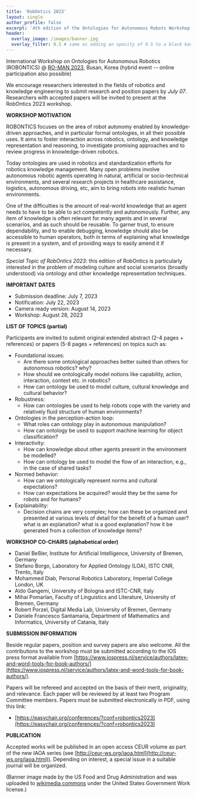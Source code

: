 ```yaml
---
title: 'RobOntics 2023'
layout: single
author_profile: false
excerpt: '4th edition of the Ontologies for Autonomous Robots Workshop'
header:
  overlay_image: /images/banner.jpg
  overlay_filter: 0.5 # same as adding an opacity of 0.5 to a black background
---
```


International Workshop on Ontologies for Autonomous Robotics (ROBONTICS) @ [RO-MAN 2023](http://ro-man2023.org/main), Busan, Korea (hybrid event -- online participation also possible)

We encourage researchers interested in the fields of robotics and knowledge engineering to submit research and position papers by *July 07*.
Researchers with accepted papers will be invited to present at the RobOntics 2023 workshop.

**WORKSHOP MOTIVATION**

ROBONTICS focuses on the area of robot autonomy enabled by knowledge-driven approaches, and in particular formal ontologies, in all their possible uses. It aims to foster interaction across robotics, ontology, and knowledge representation and reasoning, to investigate promising approaches and to review progress in knowledge-driven robotics.

Today ontologies are used in robotics and standardization efforts for robotics knowledge management. Many open problems involve autonomous robotic agents operating in natural, artificial or socio-technical environments, and several research projects in healthcare assistance, logistics, autonomous driving, etc, aim to bring robots into realistic human environments.

One of the difficulties is the amount of real-world knowledge that an agent needs to have to be able to act competently and autonomously. Further, any item of knowledge is often relevant for many agents and in several scenarios, and as such should be reusable. To garner trust, to ensure dependability, and to enable debugging, knowledge should also be accessible to human operators, both in terms of explaining what knowledge is present in a system, and of providing ways to easily amend it if necessary.

*Special Topic of RobOntics 2023*: this edition of RobOntics is particularly interested in the problem of modeling culture and social scenarios (broadly understood) via ontology and other knowledge representation techniques.

**IMPORTANT DATES**

- Submission deadline: July 7, 2023
- Notification: July 22, 2023
- Camera ready version: August 14, 2023
- Workshop: August 28, 2023

**LIST OF TOPICS (partial)**

Participants are invited to submit original extended abstract (2-4 pages + references) or papers (5-8 pages + references) on topics such as:

- Foundational issues: 
	- Are there some ontological approaches better suited than others for autonomous robotics? why?
	- How should we ontologically model notions like capability, action, interaction, context etc. in robotics?
	- How can ontology be used to model culture, cultural knowledge and cultural behavior?
- Robustness: 
	- How can ontologies be used to help robots cope with the variety and relatively fluid structure of human environments?
- Ontologies in the perception-action loop: 
	- What roles can ontology play in autonomous manipulation?
	- How can ontology be used to support machine learning for object classification?
- Interactivity: 
	- How can knowledge about other agents present in the environment be modelled?
	- How can ontology be used to model the flow of an interaction, e.g., in the case of shared tasks?
- Normed behavior: 
	- How can we ontologically represent norms and cultural expectations?
	- How can expectations be acquired? would they be the same for robots and for humans?
- Explainability: 
	- Decision chains are very complex; how can these be organized and presented at various levels of detail for the benefit of a human user?
what is an explanation? what is a good explanation? how it be generated from a collection of knowledge items?



**WORKSHOP CO-CHAIRS (alphabetical order)**

- Daniel Beßler, Institute for Artificial Intelligence, University of Bremen, Germany
- Stefano Borgo, Laboratory for Applied Ontology (LOA), ISTC CNR, Trento, Italy
- Mohammed Diab, Personal Robotics Laboratory, Imperial College London, UK
- Aldo Gangemi, University of Bologna and ISTC-CNR, Italy
- Mihai Pomarlan, Faculty of Linguistics and Literature, University of Bremen, Germany
- Robert Porzel, Digital Media Lab, University of Bremen, Germany
- Daniele Francesco Santamaria, Department of Mathematics and Informatics, University of Catania, Italy


**SUBMISSION INFORMATION**

Beside regular papers, position and survey papers are also welcome. All the contributions to the workshop must be submitted according to the IOS press format available from [https://www.iospress.nl/service/authors/latex-and-word-tools-for-book-authors/](https://www.iospress.nl/service/authors/latex-and-word-tools-for-book-authors/).

Papers will be refereed and accepted on the basis of their merit, originality, and relevance. Each paper will be reviewed by at least two Program Committee members. 
Papers must be submitted electronically in PDF, using this link:

- [https://easychair.org/conferences/?conf=robontics2023](https://easychair.org/conferences/?conf=robontics2023)


**PUBLICATION**

Accepted works will be published in an open access CEUR volume as part of the new IAOA series (see [http://ceur-ws.org/iaoa.html](http://ceur-ws.org/iaoa.html)). Depending on interest, a special issue in a suitable journal will be organized.


(Banner image made by the US Food and Drug Administration and was uploaded to [wikimedia commons](https://commons.wikimedia.org/wiki/File:The_Thacher_Calculator_(33148590206).jpg) under the United States Government Work license.)
